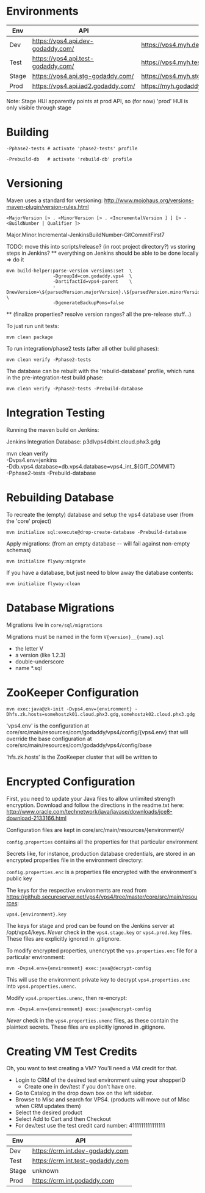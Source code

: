 
Environments
============

| Env   |   API                              | UI                                           |
| ----  | ---------------------------------- | -------------------------------------------- |
| Dev   | https://vps4.api.dev-godaddy.com/  | https://vps4.myh.dev-godaddy.com/            |
| Test  | https://vps4.api.test-godaddy.com/ | https://vps4.myh.test-godaddy.com/           |
| Stage | https://vps4.api.stg-godaddy.com/  | https://vps4.myh.stg-godaddy.com/            |
| Prod  | https://vps4.api.iad2.godaddy.com/ | https://myh.godaddy.com/#/hosting/vps4/index |

Note: Stage HUI apparently points at prod API, so (for now) 'prod' HUI is only visible through stage


Building
========

    -Pphase2-tests # activate 'phase2-tests' profile
    
    -Prebuild-db   # activate 'rebuild-db' profile



Versioning
==========

Maven uses a standard for versioning:  http://www.mojohaus.org/versions-maven-plugin/version-rules.html

    <MajorVersion [> . <MinorVersion [> . <IncrementalVersion ] ] [> - <BuildNumber | Qualifier ]>

Major.Minor.Incremental-JenkinsBuildNumber-GitCommitFirst7


TODO: move this into scripts/release?  (in root project directory?) vs storing steps in Jenkins?
** everything on Jenkins should be able to be done locally => do it

    mvn build-helper:parse-version versions:set  \
                     -DgroupId=com.godaddy.vps4  \
                     -DartifactId=vps4-parent    \
                     -DnewVersion=\${parsedVersion.majorVersion}.\${parsedVersion.minorVersion}.\${parsedVersion.incrementalVersion}-${BUILD_NUMBER} \
                     -DgenerateBackupPoms=false

** (finalize properties?  resolve version ranges?  all the pre-release stuff...)

To just run unit tests:

    mvn clean package

To run integration/phase2 tests (after all other build phases):

    mvn clean verify -Pphase2-tests
    
The database can be rebuilt with the 'rebuild-database' profile, which
runs in the pre-integration-test build phase:

    mvn clean verify -Pphase2-tests -Prebuild-database

    
Integration Testing
===================

Running the maven build on Jenkins:

Jenkins Integration Database:  p3dlvps4dbint.cloud.phx3.gdg

mvn clean verify     \
  -Dvps4.env=jenkins \
  -Ddb.vps4.database=db.vps4.database=vps4_int_${GIT_COMMIT} \
  -Pphase2-tests -Prebuild-database


Rebuilding Database
===================

To recreate the (empty) database and setup the vps4 database user (from the 'core' project)

    mvn initialize sql:execute@drop-create-database -Prebuild-database
    
Apply migrations:  (from an empty database -- will fail against non-empty schemas)

    mvn initialize flyway:migrate
    
If you have a database, but just need to blow away the database contents:

    mvn initialize flyway:clean


Database Migrations
===================

Migrations live in `core/sql/migrations`

Migrations must be named in the form `V{version}__{name}.sql`

 * the letter V
 * a version (like 1.2.3)
 * double-underscore
 * name
 *.sql


ZooKeeper Configuration
=======================

    mvn exec:java@zk-init -Dvps4.env={environment} -Dhfs.zk.hosts=somehostzk01.cloud.phx3.gdg,somehostzk02.cloud.phx3.gdg

'vps4.env' is the configuration at core/src/main/resources/com/godaddy/vps4/config/{vps4.env}
that will override the base configuration at core/src/main/resources/com/godaddy/vps4/config/base

'hfs.zk.hosts' is the ZooKeeper cluster that will be written to



Encrypted Configuration
=======================
First, you need to update your Java files to allow unlimited strength encryption. Download and follow
the directions in the readme.txt here: 
http://www.oracle.com/technetwork/java/javase/downloads/jce8-download-2133166.html

Configuration files are kept in core/src/main/resources/{environment}/

`config.properties` contains all the properties for that particular environment

Secrets like, for instance, production database credentials, are stored in an encrypted
properties file in the environment directory:

`config.properties.enc` is a properties file encrypted with the environment's public key

The keys for the respective environments are read from https://github.secureserver.net/vps4/vps4/tree/master/core/src/main/resources:

    vps4.{environment}.key
    
The keys for stage and prod can be found on the Jenkins server at /opt/vps4/keys. 
_Never_ check in the `vps4.stage.key` or `vps4.prod.key` files.
These files are explicitly ignored in .gitignore.

To modify encrypted properties, unencrypt the `vps.properties.enc` file for a particular environment: 

    mvn -Dvps4.env={environment} exec:java@decrypt-config

This will use the environment private key to decrypt `vps4.properties.enc` into `vps4.properties.unenc`.

Modify `vps4.properties.unenc`, then re-encrypt:

    mvn -Dvps4.env={environment} exec:java@encrypt-config


_Never_ check in the `vps4.properties.unenc` files, as these contain the plaintext secrets.
These files are explicitly ignored in .gitignore.


Creating VM Test Credits
=======================
Oh, you want to test creating a VM?  You'll need a VM credit for that.

- Login to CRM of the desired test environment using your shopperID
    - Create one in dev/test if you don't have one.
- Go to Catalog in the drop down box on the left sidebar.
- Browse to Misc and search for VPS4. (products will move out of Misc when CRM updates them)
- Select the desired product
- Select Add to Cart and then Checkout
- For dev/test use the test credit card number: 4111111111111111

| Env   |   API                              |
| ----  | ---------------------------------- |
| Dev   | https://crm.int.dev-godaddy.com    |
| Test  | https://crm.int.test-godaddy.com   |
| Stage | unknown                            |
| Prod  | https://crm.int.godaddy.com        |

